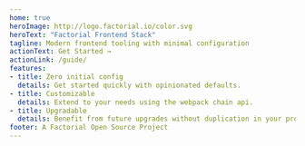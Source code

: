 ```yaml
---
home: true
heroImage: http://logo.factorial.io/color.svg
heroText: "Factorial Frontend Stack"
tagline: Modern frontend tooling with minimal configuration
actionText: Get Started →
actionLink: /guide/
features:
- title: Zero initial config
  details: Get started quickly with opinionated defaults.
- title: Customizable
  details: Extend to your needs using the webpack chain api.
- title: Upgradable
  details: Benefit from future upgrades without duplication in your project.
footer: A Factorial Open Source Project
---
```

